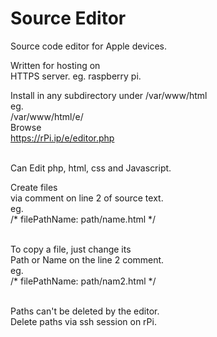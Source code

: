 # Source Editor
Source code editor for Apple devices.

Written for hosting on<br>
HTTPS server. eg. raspberry pi.

Install in any subdirectory under
/var/www/html<br>
eg.<br>
/var/www/html/e/<br>
Browse <br>
https://rPi.ip/e/editor.php<br><br>

Can Edit php, html, css and Javascript.<br>

Create files <br>
via comment on line 2 of source text.<br>
eg. <br>
/* filePathName: path/name.html */<br><br>

To copy a file, just change its<br>
Path or Name on the line 2 comment.<br>
eg.<br>
/* filePathName: path/nam2.html */<br><br>

Paths can't be deleted by the editor.<br>
Delete paths via ssh session on rPi.<br><br> 
